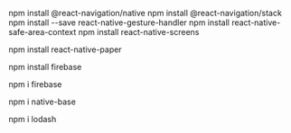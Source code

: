 npm install @react-navigation/native
npm install @react-navigation/stack
npm install --save react-native-gesture-handler
npm install react-native-safe-area-context
npm install react-native-screens
 
npm install react-native-paper


npm install firebase

npm i firebase

npm i native-base

npm i lodash
